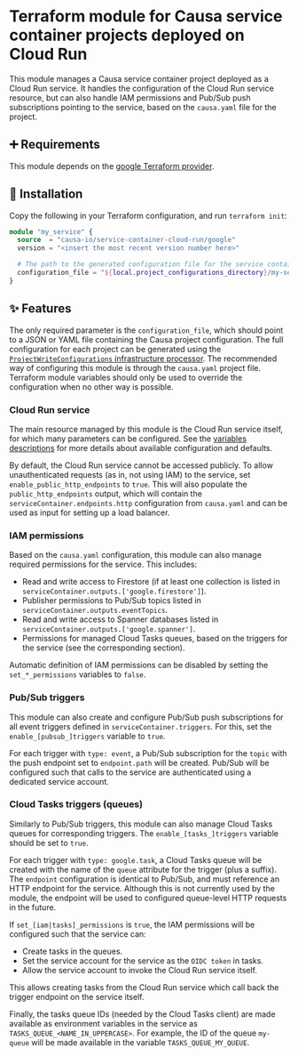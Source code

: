 # Terraform module for Causa service container projects deployed on Cloud Run

This module manages a Causa service container project deployed as a Cloud Run service. It handles the configuration of the Cloud Run service resource, but can also handle IAM permissions and Pub/Sub push subscriptions pointing to the service, based on the `causa.yaml` file for the project.

## ➕ Requirements

This module depends on the [google Terraform provider](https://registry.terraform.io/providers/hashicorp/google/latest).

## 🎉 Installation

Copy the following in your Terraform configuration, and run `terraform init`:

```terraform
module "my_service" {
  source  = "causa-io/service-container-cloud-run/google"
  version = "<insert the most recent version number here>"

  # The path to the generated configuration file for the service container project.
  configuration_file = "${local.project_configurations_directory}/my-service.json"
}
```

## ✨ Features

The only required parameter is the `configuration_file`, which should point to a JSON or YAML file containing the Causa project configuration. The full configuration for each project can be generated using the [`ProjectWriteConfigurations` infrastructure processor](https://github.com/causa-io/workspace-module-core#projectwriteconfigurations). The recommended way of configuring this module is through the `causa.yaml` project file. Terraform module variables should only be used to override the configuration when no other way is possible.

### Cloud Run service

The main resource managed by this module is the Cloud Run service itself, for which many parameters can be configured. See the [variables descriptions](./variables.tf) for more details about available configuration and defaults.

By default, the Cloud Run service cannot be accessed publicly. To allow unauthenticated requests (as in, not using IAM) to the service, set `enable_public_http_endpoints` to `true`. This will also populate the `public_http_endpoints` output, which will contain the `serviceContainer.endpoints.http` configuration from `causa.yaml` and can be used as input for setting up a load balancer.

### IAM permissions

Based on the `causa.yaml` configuration, this module can also manage required permissions for the service. This includes:

- Read and write access to Firestore (if at least one collection is listed in `serviceContainer.outputs.['google.firestore']`).
- Publisher permissions to Pub/Sub topics listed in `serviceContainer.outputs.eventTopics`.
- Read and write access to Spanner databases listed in `serviceContainer.outputs.['google.spanner']`.
- Permissions for managed Cloud Tasks queues, based on the triggers for the service (see the corresponding section).

Automatic definition of IAM permissions can be disabled by setting the `set_*_permissions` variables to `false`.

### Pub/Sub triggers

This module can also create and configure Pub/Sub push subscriptions for all event triggers defined in `serviceContainer.triggers`. For this, set the `enable_[pubsub_]triggers` variable to `true`.

For each trigger with `type: event`, a Pub/Sub subscription for the `topic` with the push endpoint set to `endpoint.path` will be created. Pub/Sub will be configured such that calls to the service are authenticated using a dedicated service account.

### Cloud Tasks triggers (queues)

Similarly to Pub/Sub triggers, this module can also manage Cloud Tasks queues for corresponding triggers. The `enable_[tasks_]triggers` variable should be set to `true`.

For each trigger with `type: google.task`, a Cloud Tasks queue will be created with the name of the `queue` attribute for the trigger (plus a suffix). The `endpoint` configuration is identical to Pub/Sub, and must reference an HTTP endpoint for the service. Although this is not currently used by the module, the endpoint will be used to configured queue-level HTTP requests in the future.

If `set_[iam|tasks]_permissions` is `true`, the IAM permissions will be configured such that the service can:

- Create tasks in the queues.
- Set the service account for the service as the `OIDC token` in tasks.
- Allow the service account to invoke the Cloud Run service itself.

This allows creating tasks from the Cloud Run service which call back the trigger endpoint on the service itself.

Finally, the tasks queue IDs (needed by the Cloud Tasks client) are made available as environment variables in the service as `TASKS_QUEUE_<NAME_IN_UPPERCASE>`. For example, the ID of the queue `my-queue` will be made available in the variable `TASKS_QUEUE_MY_QUEUE`.
